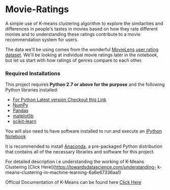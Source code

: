 # Movie-Ratings

A simple use of K-means clustering algorithm to explore the similarities and differences in people's tastes in movies based on how they rate different movies and to  understanding these ratings contribute to a movie recommendation system for users.

The data we'll be using comes from the wonderful [MovieLens](https://movielens.org/) [user rating dataset](https://grouplens.org/datasets/movielens/). We'll be looking at individual movie ratings later in the notebook, but let us start with how ratings of genres compare to each other.

### Required Installations

This project requires **Python 2.7 or above for the purpose** and the following Python libraries installed:

- [For Python Latest version Checkout this Link](https://www.python.org/downloads/)
- [NumPy](http://www.numpy.org/)
- [Pandas](http://pandas.pydata.org)
- [matplotlib](http://matplotlib.org/)
- [scikit-learn](http://scikit-learn.org/stable/)

You will also need to have software installed to run and execute an [iPython Notebook](http://ipython.org/notebook.html)

It is recommended to install [Anaconda](https://www.continuum.io/downloads), a pre-packaged Python distribution that contains all of the necessary libraries and software for this project.

For detailed description i.e understanding the working of K-Means Clustering [Click Here](https://towardsdatascience.com/understanding-  k-means-clustering-in-machine-learning-6a6e67336aa1)
 
Official Documentation of K-Means can be found here [Click Here](https://scikit-learn.org/stable/modules/generated/sklearn.cluster.KMeans.html)
